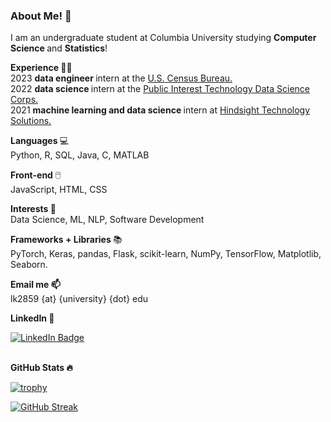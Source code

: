### About Me! 👋

I am an undergraduate student at Columbia University studying <b> Computer Science </b> and <b> Statistics</b>!

<b> Experience </b> 👩‍💻 <br>
2023 <b> data engineer </b> intern at the <a href="https://www.census.gov/library/working-papers/2019/econ/adep-wp-dc-digitization-linkage.html#:~:text=The%20Decennial%20Census%20Digitization%20and%20Linkage%20project%20(DCDL)%20is%20an,censuses%20of%201960%20through%201990.">U.S. Census Bureau.</a></br>
2022 <b> data science </b> intern at the <a href="https://stat.columbia.edu/2022-projects-public-interest-technology-data-science-corps/">Public Interest Technology Data Science Corps.</a><br> 
2021 <b> machine learning and data science </b> intern at <a href="https://hindsightsolutions.net/">Hindsight Technology Solutions.</a></br>

<b> Languages </b> 💻 <br> Python, R, SQL, Java, C, MATLAB </br>

<b> Front-end </b> 🖱️ <br> JavaScript, HTML, CSS </br> 

<b> Interests </b> 🧠 <br> Data Science, ML, NLP, Software Development </br>

<b> Frameworks + Libraries </b> 📚 <br> PyTorch, Keras, pandas, Flask, scikit-learn, NumPy, TensorFlow, Matplotlib, Seaborn. </br>

<b> Email me 📫 </b> <br> lk2859 {at} {university} {dot} edu </br>

<b> LinkedIn 🔗 </b> <br>
<div id="badges">
  <a href="https://www.linkedin.com/in/lara-karacasu-80889220a/">
    <img src="https://img.shields.io/badge/LinkedIn-blue?style=for-the-badge&logo=linkedin&logoColor=white" alt="LinkedIn Badge"/>
  </a>
</div> </br>

<b> GitHub Stats 🔥 </b>

[![trophy](https://github-profile-trophy.vercel.app/?username=larakaracasu&rank=A,AA,AAA,S,B&title=Commits,PullRequest,Experience,Repo&margin-w=25)](https://github.com/ryo-ma/github-profile-trophy)

[![GitHub Streak](https://streak-stats.demolab.com/?user=larakaracasu)](https://git.io/streak-stats)
